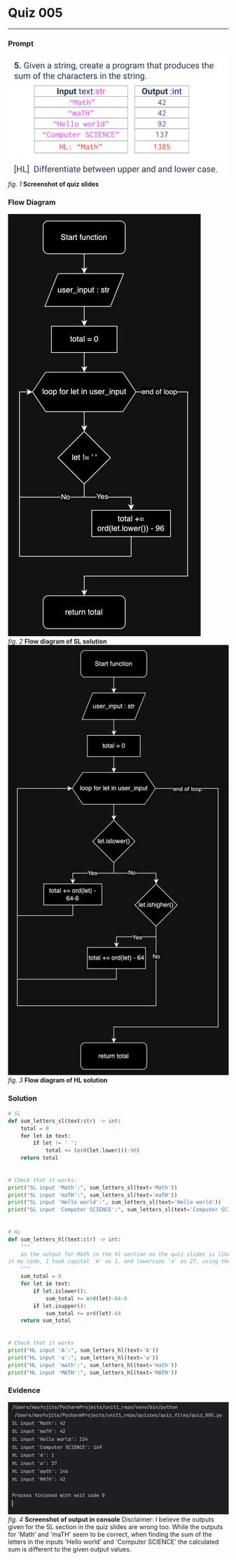 # Quiz 005
<hr>

### Prompt
![](images/quiz_005_slide.png)<br>
*fig. 1* **Screenshot of quiz slides**

### Flow Diagram
![](images/quiz_005_diagram1.jpg)<br>
*fig. 2* **Flow diagram of SL solution**
![](images/quiz_005_diagram2.jpg)<br>
*fig. 3* **Flow diagram of HL solution**

### Solution
```.py
# SL
def sum_letters_sl(text:str) -> int:
    total = 0
    for let in text:
        if let != ' ':
            total += (ord(let.lower())-96)
    return total


# Check that it works:
print("SL input 'Math':", sum_letters_sl(text='Math'))
print("SL input 'maTH':", sum_letters_sl(text='maTH'))
print("SL input 'Hello world':", sum_letters_sl(text='Hello world'))
print("SL input 'Computer SCIENCE':", sum_letters_sl(text='Computer SCIENCE'))


# HL
def sum_letters_hl(text:str) -> int:
    """
    as the output for Math in the hl section on the quiz slides is likely not right,
in my code, I took capital 'A' as 1, and lowercase 'a' as 27, using the ASCII table.
    """
    sum_total = 0
    for let in text:
        if let.islower():
            sum_total += ord(let)-64-6
        if let.isupper():
            sum_total += ord(let)-64
    return sum_total


# Check that it works
print("HL input 'A':", sum_letters_hl(text='A'))
print("HL input 'a':", sum_letters_hl(text='a'))
print("HL input 'math':", sum_letters_hl(text='math'))
print("HL input 'MATH':", sum_letters_hl(text='MATH'))
```

### Evidence
![](images/quiz_005_evidence.png)<br>
*fig. 4* **Screenshot of output in console**
Disclaimer: I believe the outputs given for the SL section in the quiz slides are wrong too. While the outputs for 'Math' and 'maTH' seem to be correct, when finding the sum of the letters in the inputs 'Hello world' and 'Computer SCIENCE' the calculated sum is different to the given output values.
